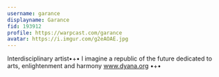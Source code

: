 ```yaml
---
username: garance
displayname: Garance
fid: 193912
profile: https://warpcast.com/garance
avatar: https://i.imgur.com/g2eAOAE.jpg
---
```

Interdisciplinary artist•+• I imagine a republic of the future dedicated to arts, enlightenment and harmony  www.dyana.org •+•  
